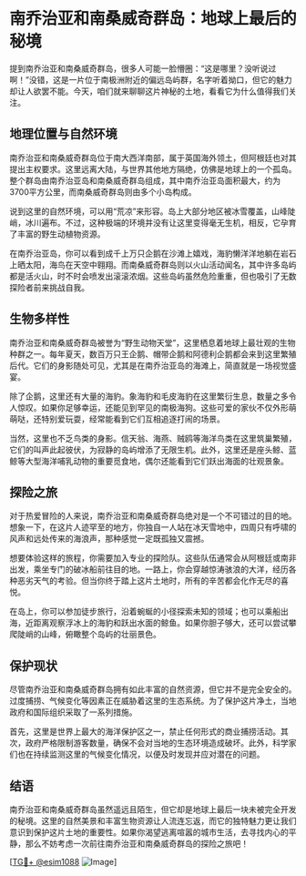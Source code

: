 # 南乔治亚和南桑威奇群岛：地球上最后的秘境

提到南乔治亚和南桑威奇群岛，很多人可能一脸懵圈：“这是哪里？没听说过啊！”没错，这是一片位于南极洲附近的偏远岛屿群，名字听着拗口，但它的魅力却让人欲罢不能。今天，咱们就来聊聊这片神秘的土地，看看它为什么值得我们关注。

## 地理位置与自然环境

南乔治亚和南桑威奇群岛位于南大西洋南部，属于英国海外领土，但阿根廷也对其提出主权要求。这里远离大陆，与世界其他地方隔绝，仿佛是地球上的一个孤岛。整个群岛由南乔治亚岛和南桑威奇群岛组成，其中南乔治亚岛面积最大，约为3700平方公里，而南桑威奇群岛则由多个小岛构成。

说到这里的自然环境，可以用“荒凉”来形容。岛上大部分地区被冰雪覆盖，山峰陡峭，冰川遍布。不过，这种极端的环境并没有让这里变得毫无生机，相反，它孕育了丰富的野生动植物资源。

在南乔治亚岛，你可以看到成千上万只企鹅在沙滩上嬉戏，海豹懒洋洋地躺在岩石上晒太阳，海鸟在天空中翱翔。而南桑威奇群岛则以火山活动闻名，其中许多岛屿都是活火山，时不时会喷发出滚滚浓烟。这些岛屿虽然危险重重，但也吸引了无数探险者前来挑战自我。

## 生物多样性

南乔治亚和南桑威奇群岛被誉为“野生动物天堂”，这里栖息着地球上最壮观的生物种群之一。每年夏天，数百万只王企鹅、帽带企鹅和阿德利企鹅都会来到这里繁殖后代。它们的身影随处可见，尤其是在南乔治亚岛的海滩上，简直就是一场视觉盛宴。

除了企鹅，这里还有大量的海豹。象海豹和毛皮海豹在这里繁衍生息，数量之多令人惊叹。如果你足够幸运，还能见到罕见的南极海狗。这些可爱的家伙不仅外形萌萌哒，还特别爱玩耍，经常能看到它们互相追逐打闹的场景。

当然，这里也不乏鸟类的身影。信天翁、海燕、贼鸥等海洋鸟类在这里筑巢繁殖，它们的叫声此起彼伏，为寂静的岛屿增添了无限生机。此外，这里还是座头鲸、蓝鲸等大型海洋哺乳动物的重要觅食地，偶尔还能看到它们跃出海面的壮观景象。

## 探险之旅

对于热爱冒险的人来说，南乔治亚和南桑威奇群岛绝对是一个不可错过的目的地。想象一下，在这片人迹罕至的地方，你独自一人站在冰天雪地中，四周只有呼啸的风声和远处传来的海浪声，那种感觉一定既孤独又震撼。

想要体验这样的旅程，你需要加入专业的探险队。这些队伍通常会从阿根廷或南非出发，乘坐专门的破冰船前往目的地。一路上，你会穿越惊涛骇浪的大洋，经历各种恶劣天气的考验。但当你终于踏上这片土地时，所有的辛苦都会化作无尽的喜悦。

在岛上，你可以参加徒步旅行，沿着蜿蜒的小径探索未知的领域；也可以乘船出海，近距离观察浮冰上的海豹和跃出水面的鲸鱼。如果你胆子够大，还可以尝试攀爬陡峭的山峰，俯瞰整个岛屿的壮丽景色。

## 保护现状

尽管南乔治亚和南桑威奇群岛拥有如此丰富的自然资源，但它并不是完全安全的。过度捕捞、气候变化等因素正在威胁着这里的生态系统。为了保护这片净土，当地政府和国际组织采取了一系列措施。

首先，这里是世界上最大的海洋保护区之一，禁止任何形式的商业捕捞活动。其次，政府严格限制游客数量，确保不会对当地的生态环境造成破坏。此外，科学家们也在持续监测这里的气候变化情况，以便及时发现并应对潜在的问题。

## 结语

南乔治亚和南桑威奇群岛虽然遥远且陌生，但它却是地球上最后一块未被完全开发的秘境。这里的自然美景和丰富生物资源让人流连忘返，而它的独特魅力更让我们意识到保护这片土地的重要性。如果你渴望逃离喧嚣的城市生活，去寻找内心的平静，那么不妨考虑一次前往南乔治亚和南桑威奇群岛的探险之旅吧！

[[TG💪+ @esim1088](https://t.me/s/esim1088) ![Image](https://i.postimg.cc/4NQfJmqS/Snipaste-2025-05-13-00-14-12.png)]